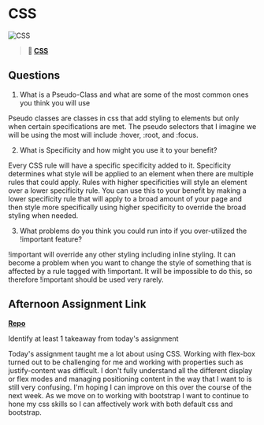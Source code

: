 # CSS

![CSS](https://bcw.blob.core.windows.net/public/cssUnit/1411879719053976)

> **📖 [CSS](https://codeworksacademy.com/fs-student-guide/resources/wk1/03-CSS)**

## Questions

1. What is a Pseudo-Class and what are some of the most common ones you think you will use

Pseudo classes are classes in css that add styling to elements but only when certain specifications are met. The pseudo selectors that I imagine we will be using the most will include :hover, :root, and :focus.

2. What is Specificity and how might you use it to your benefit?

Every CSS rule will have a specific specificity added to it. Specificity determines what style will be applied to an element when there are multiple rules that could apply. Rules with higher specificities will style an element over a lower specificity rule. You can use this to your benefit by making a lower specificity  rule that will apply to a broad amount of your page and then style more specifically using higher specificity to override the broad styling when needed.

3. What problems do you think you could run into if you over-utilized the !important feature?

!important will override any other styling including inline styling. It can become a problem when you want to change the style of something that is affected by a rule tagged with !important. It will be impossible to do this, so therefore !important should be used very rarely. 

## Afternoon Assignment Link

**[Repo](https://github.com/CALEBELLIOTT/daily-projects/tree/main/week1/tuesday-project)**

Identify at least 1 takeaway from today's assignment

Today's assignment taught me a lot about using CSS. Working with flex-box turned out to be challenging for me and working with properties such as justify-content was difficult. I don't fully understand all the different display or flex modes and managing positioning content in the way that I want to is still very confusing. I'm hoping I can improve on this over the course of the next week. As we move on to working with bootstrap I want to continue to hone my css skills so I can affectively work with both default css and bootstrap.